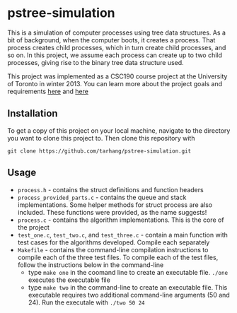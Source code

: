 # pstree-simulation
This is a simulation of computer processes using tree data structures. As a bit of background, when the computer boots, it creates a process. That process creates child processes, which in turn create child processes, and so on. In this project, we assume each process can create up to two child processes, giving rise to the binary tree data structure used.

This project was implemented as a CSC190 course project at the University of Toronto in winter 2013. You can learn more about the project goals and requirements [here](http://www.cs.toronto.edu/~patitsas/cs190/lab5.html) and [here](http://www.cs.toronto.edu/~patitsas/cs190/lab6.html)

## Installation
To get a copy of this project on your local machine, navigate to the directory you want to clone this project to. Then clone this repository with 
```
git clone https://github.com/tarhang/pstree-simulation.git
```

## Usage
* `process.h` - contains the struct definitions and function headers
* `process_provided_parts.c` - contains the queue and stack implementations. Some helper methods for struct process are also included. These functions were provided, as the name suggests!
* `process.c` - contains the algorithm implementations. This is the core of the project
* `test_one.c`, `test_two.c`, and `test_three.c` - contain a main function with test cases for the algorithms developed. Compile each separately
* `Makefile` - contains the command-line compilation instructions to compile each of the three test files. To compile each of the test files, follow the instructions below in the command-line
  * type `make one` in the coomand line to create an executable file. `./one` executes the executable file
  * type `make two` in the command-line to create an executable file. This executable requires two additional command-line arguments (50 and 24). Run the executale with `./two 50 24`
